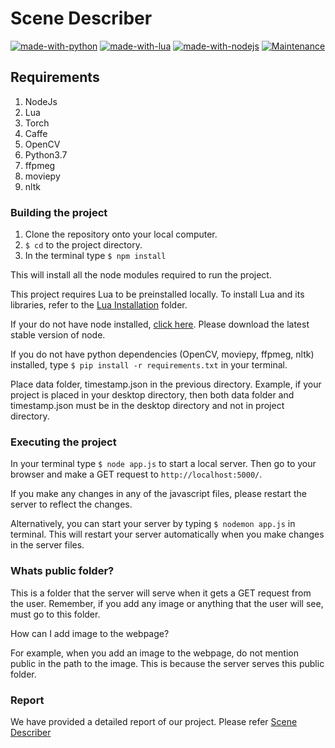 # Scene Describer

[![made-with-python](https://img.shields.io/badge/Made%20with-Python-1f425f.svg)](https://www.python.org/) [![made-with-lua](https://img.shields.io/badge/Made%20With-Lua-%23277cf2)](https://www.lua.org) [![made-with-nodejs](https://img.shields.io/badge/Made%20With-NodeJs-darkgreen)](https://nodejs.org/en/) [![Maintenance](https://img.shields.io/badge/Maintained%3F-yes-green.svg)](https://github.com/SummerProjectCODS/Scene-Describer/graphs/commit-activity)

## Requirements

1. NodeJs 
2. Lua
3. Torch
4. Caffe
5. OpenCV
6. Python3.7
7. ffpmeg
8. moviepy
9. nltk

### Building the project

1. Clone the repository onto your local computer.
2. `$ cd` to the project directory.
3. In the terminal type `$ npm install`

This will install all the node modules required to run the project.

This project requires Lua to be preinstalled locally. To install Lua and its libraries, refer to the [Lua Installation](https://github.com/SummerProjectCODS/Scene-Describer/tree/master/Lua-Installation) folder.

If your do not have node installed, [click here](https://nodejs.org/en/download/). Please download the latest stable version of node.

If you do not have python dependencies (OpenCV, moviepy, ffpmeg, nltk) installed, type `$ pip install -r requirements.txt` in your terminal.

Place data folder, timestamp.json in the previous directory.
Example, if your project is placed in your desktop directory, then both data folder and timestamp.json must be in the desktop directory and not in project directory.

### Executing the project

In your terminal type `$ node app.js` to start a local server. Then go to your browser and make a GET request to `http://localhost:5000/`.

If you make any changes in any of the javascript files, please restart the server to reflect the changes.

Alternatively, you can start your server by typing `$ nodemon app.js` in terminal. This will restart your server automatically when you make changes in the server files.

### Whats public folder?

This is a folder that the server will serve when it gets a GET request from the user. Remember, if you add any image or anything that the user will see, must go to this folder. 

How can I add image to the webpage?

For example, when you add an image to the webpage, do not mention public in the path to the image. This is because the server serves this public folder. 

### Report

We have provided a detailed report of our project. Please refer [Scene Describer](https://github.com/SummerProjectCODS/Scene-Describer/tree/master/Scene_Describer.pdf)
